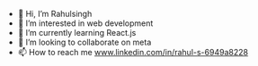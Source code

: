 - 👋 Hi, I’m Rahulsingh
- 👀 I’m interested in web development
- 🌱 I’m currently learning React.js
- 💞️ I’m looking to collaborate on meta
- 📫 How to reach me www.linkedin.com/in/rahul-s-6949a8228

<!---
Rahulsingh2003/Rahulsingh2003 is a ✨ special ✨ repository because its `README.md` (this file) appears on your GitHub profile.
You can click the Preview link to take a look at your changes.
--->
